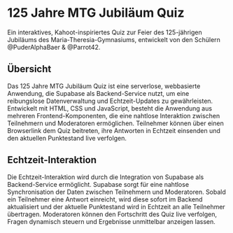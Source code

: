 # 125 Jahre MTG Jubiläum Quiz

Ein interaktives, Kahoot-inspiriertes Quiz zur Feier des 125-jährigen Jubiläums des Maria-Theresia-Gymnasiums, entwickelt von den Schülern @PuderAlphaBaer & @Parrot42.

## Übersicht

Das 125 Jahre MTG Jubiläum Quiz ist eine serverlose, webbasierte Anwendung, die Supabase als Backend-Service nutzt, um eine reibungslose Datenverwaltung und Echtzeit-Updates zu gewährleisten. Entwickelt mit HTML, CSS und JavaScript, besteht die Anwendung aus mehreren Frontend-Komponenten, die eine nahtlose Interaktion zwischen Teilnehmern und Moderatoren ermöglichen. Teilnehmer können über einen Browserlink dem Quiz beitreten, ihre Antworten in Echtzeit einsenden und den aktuellen Punktestand live verfolgen.

## Echtzeit-Interaktion

Die Echtzeit-Interaktion wird durch die Integration von Supabase als Backend-Service ermöglicht. Supabase sorgt für eine nahtlose Synchronisation der Daten zwischen Teilnehmern und Moderatoren. Sobald ein Teilnehmer eine Antwort einreicht, wird diese sofort im Backend aktualisiert und der aktuelle Punktestand wird in Echtzeit an alle Teilnehmer übertragen. Moderatoren können den Fortschritt des Quiz live verfolgen, Fragen dynamisch steuern und Ergebnisse unmittelbar anzeigen lassen.
